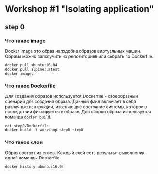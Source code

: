 # Workshop #1 "Isolating application"

## step 0

### Что такое image
Docker image это образ наподобие образов виртуальных машин.
Образы можно заполучить из репозиториев или собрать по Dockerfile.

```
docker pull ubuntu:16.04
docker pull alpine:latest
docker images
```

### Что такое Dockerfile

Для создания образов используется Dockerfile - своеобразный сценарий для создания образа.
Данный файл включает в себя различные иснтрукции, извеняющие состояние системы, которое в последствии фиксируется в образе.
Для сборки образа используется команда `docker build`.
 
```
cat step0/Dockerfile
docker build -t workshop-step0 step0
```

### Что такое слои
Образ состоит из слоев. Каждый слой есть результыт выполнения одной команды Dockerfile.

```
docker history ubuntu:16.04
```

